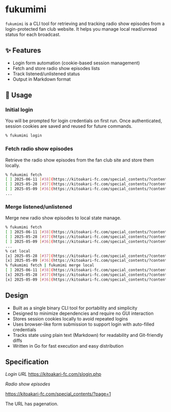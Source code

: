 # fukumimi

`fukumimi` is a CLI tool for retrieving and tracking radio show episodes from a login-protected fan club website.
It helps you manage local read/unread status for each broadcast.

## ✨ Features

- Login form automation (cookie-based session management)
- Fetch and store radio show episodes lists
- Track listened/unlistened status
- Output in Markdown format

## 🚀 Usage

### Initial login

You will be prompted for login credentials on first run.
Once authenticated, session cookies are saved and reused for future commands.

```bash
% fukumimi login
```

### Fetch radio show episodes

Retrieve the radio show episodes from the fan club site and store them locally.

```bash
% fukumimi fetch
[ ] 2025-06-11 [#38](https://kitoakari-fc.com/special_contents/?contents_id=1&id=55)
[ ] 2025-05-28 [#37](https://kitoakari-fc.com/special_contents/?contents_id=1&id=54)
[ ] 2025-05-09 [#36](https://kitoakari-fc.com/special_contents/?contents_id=1&id=53)
...
```

### Merge listened/unlistened

Merge new radio show episodes to local state manage.

```bash
% fukumimi fetch
[ ] 2025-06-11 [#38](https://kitoakari-fc.com/special_contents/?contents_id=1&id=55)
[ ] 2025-05-28 [#37](https://kitoakari-fc.com/special_contents/?contents_id=1&id=54)
[ ] 2025-05-09 [#36](https://kitoakari-fc.com/special_contents/?contents_id=1&id=53)
...
% cat local
[x] 2025-05-28 [#37](https://kitoakari-fc.com/special_contents/?contents_id=1&id=54)
[x] 2025-05-09 [#36](https://kitoakari-fc.com/special_contents/?contents_id=1&id=53)
% fukumimi fetch | fukumimi merge local
[ ] 2025-06-11 [#38](https://kitoakari-fc.com/special_contents/?contents_id=1&id=55)
[x] 2025-05-28 [#37](https://kitoakari-fc.com/special_contents/?contents_id=1&id=54)
[x] 2025-05-09 [#36](https://kitoakari-fc.com/special_contents/?contents_id=1&id=53)
```

## Design

- Built as a single binary CLI tool for portability and simplicity
- Designed to minimize dependencies and require no GUI interaction
- Stores session cookies locally to avoid repeated logins
- Uses browser-like form submission to support login with auto-filled credentials
- Tracks state using plain text (Markdown) for readability and Git-friendly diffs
- Written in Go for fast execution and easy distribution

## Specification

*Login URL*
https://kitoakari-fc.com/slogin.php

*Radio show episodes*

https://kitoakari-fc.com/special_contents/?page=1

The URL has pagenation.

